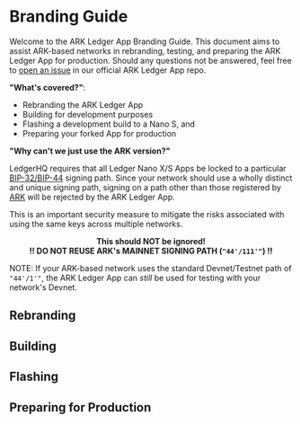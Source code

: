 
# Branding Guide

Welcome to the ARK Ledger App Branding Guide. This document aims to assist ARK-based networks in rebranding, testing, and preparing the ARK Ledger App for production. Should any questions not be answered, feel free to [open an issue](https://github.com/ArkEcosystem/ledger/issues/new/choose) in our official ARK Ledger App repo.

**"What's covered?"**:

* Rebranding the ARK Ledger App
* Building for development purposes
* Flashing a development build to a Nano S, and
* Preparing your forked App for production

**"Why can't we just use the ARK version?"**

LedgerHQ requires that all Ledger Nano X/S Apps be locked to a particular [BIP-32/BIP-44](https://developers.ledger.com/docs/nano-app/secure-app/#restrict-apps-to-coin-specific-bip32-prefix) signing path. Since your network should use a wholly distinct and unique signing path, signing on a path other than those registered by [ARK](https://github.com/satoshilabs/slips/blob/master/slip-0044.md) will be rejected by the ARK Ledger App.

This is an important security measure to mitigate the risks associated with using the same keys across multiple networks.

<div style="width: 100%; float: inherit; margin: auto; text-align: center">

<b>This should NOT be ignored!</b><br>
<b>!! DO NOT REUSE ARK's MAINNET SIGNING PATH (<code>"44'/111'"</code>) !!</b>

</div>

NOTE: If your ARK-based network uses the standard Devnet/Testnet path of `"44'/1'"`, the ARK Ledger App can _still_ be used for testing with your network's Devnet.

## Rebranding

## Building

## Flashing

## Preparing for Production
